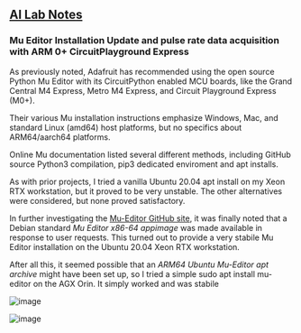 ## <u>AI Lab Notes</u>

### Mu Editor Installation Update and pulse rate data acquisition with ARM 0+ CircuitPlayground Express

As previously noted, Adafruit has recommended using the open source Python Mu Editor with its CircuitPython enabled MCU boards, like the Grand Central M4 Express, Metro M4 Express, and Circuit Playground Express (M0+).  

Their various Mu installation instructions emphasize Windows, Mac, and standard Linux (amd64) host platforms, but no specifics about ARM64/aarch64 platforms.

Online Mu documentation listed several different methods, including GitHub source Python3 compilation, pip3 dedicated enviroment and apt installs.

As with prior projects, I tried a vanilla Ubuntu 20.04 apt install on my Xeon RTX workstation, but it proved to be very unstable.  The other alternatives were considered, but none proved satisfactory.

In further investigating the [Mu-Editor GitHub site](https://github.com/mu-editor/mu/releases), it was finally noted that a Debian standard *Mu Editor x86-64 appimage* was made available in response to user requests.  This turned out to provide a very stabile Mu Editor installation on the Ubuntu 20.04 Xeon RTX workstation.

After all this, it seemed possible that an *ARM64 Ubuntu Mu-Editor apt archive* might have been set up, so I tried a simple sudo apt install mu-editor on the AGX Orin.  It simply worked and was stabile 

![image](https://github.com/rtrelease/Jetson-Symbolics-Neuromorphics/assets/71346897/cb2d70b5-bcb0-4b9e-8eee-c7be7d1dd06a)

![image](https://github.com/rtrelease/Jetson-Symbolics-Neuromorphics/assets/71346897/d1efbbcb-2319-44e4-9c71-8907daa23c82)
